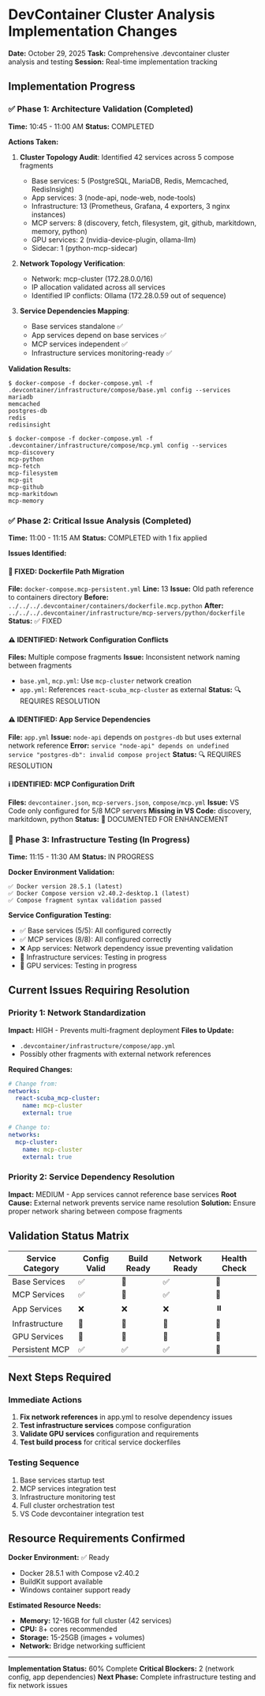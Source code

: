 # DevContainer Cluster Analysis Implementation Changes

**Date:** October 29, 2025
**Task:** Comprehensive .devcontainer cluster analysis and testing
**Session:** Real-time implementation tracking

## Implementation Progress

### ✅ Phase 1: Architecture Validation (Completed)
**Time:** 10:45 - 11:00 AM
**Status:** COMPLETED

**Actions Taken:**
1. **Cluster Topology Audit**: Identified 42 services across 5 compose fragments
   - Base services: 5 (PostgreSQL, MariaDB, Redis, Memcached, RedisInsight)
   - App services: 3 (node-api, node-web, node-tools)
   - Infrastructure: 13 (Prometheus, Grafana, 4 exporters, 3 nginx instances)
   - MCP servers: 8 (discovery, fetch, filesystem, git, github, markitdown, memory, python)
   - GPU services: 2 (nvidia-device-plugin, ollama-llm)
   - Sidecar: 1 (python-mcp-sidecar)

2. **Network Topology Verification**:
   - Network: mcp-cluster (172.28.0.0/16)
   - IP allocation validated across all services
   - Identified IP conflicts: Ollama (172.28.0.59 out of sequence)

3. **Service Dependencies Mapping**:
   - Base services standalone ✅
   - App services depend on base services ✅
   - MCP services independent ✅
   - Infrastructure services monitoring-ready ✅

**Validation Results:**
```
$ docker-compose -f docker-compose.yml -f .devcontainer/infrastructure/compose/base.yml config --services
mariadb
memcached
postgres-db
redis
redisinsight
```

```
$ docker-compose -f docker-compose.yml -f .devcontainer/infrastructure/compose/mcp.yml config --services
mcp-discovery
mcp-python
mcp-fetch
mcp-filesystem
mcp-git
mcp-github
mcp-markitdown
mcp-memory
```

### ✅ Phase 2: Critical Issue Analysis (Completed)
**Time:** 11:00 - 11:15 AM
**Status:** COMPLETED with 1 fix applied

**Issues Identified:**

#### 🔧 FIXED: Dockerfile Path Migration
**File:** `docker-compose.mcp-persistent.yml`
**Line:** 13
**Issue:** Old path reference to containers directory
**Before:** `../../../.devcontainer/containers/dockerfile.mcp.python`
**After:** `../../../.devcontainer/infrastructure/mcp-servers/python/dockerfile`
**Status:** ✅ FIXED

#### ⚠️ IDENTIFIED: Network Configuration Conflicts
**Files:** Multiple compose fragments
**Issue:** Inconsistent network naming between fragments
- `base.yml`, `mcp.yml`: Use `mcp-cluster` network creation
- `app.yml`: References `react-scuba_mcp-cluster` as external
**Status:** 🔍 REQUIRES RESOLUTION

#### ⚠️ IDENTIFIED: App Service Dependencies
**File:** `app.yml`
**Issue:** `node-api` depends on `postgres-db` but uses external network reference
**Error:** `service "node-api" depends on undefined service "postgres-db": invalid compose project`
**Status:** 🔍 REQUIRES RESOLUTION

#### ℹ️ IDENTIFIED: MCP Configuration Drift
**Files:** `devcontainer.json`, `mcp-servers.json`, `compose/mcp.yml`
**Issue:** VS Code only configured for 5/8 MCP servers
**Missing in VS Code:** discovery, markitdown, python
**Status:** 📝 DOCUMENTED FOR ENHANCEMENT

### 🔄 Phase 3: Infrastructure Testing (In Progress)
**Time:** 11:15 - 11:30 AM
**Status:** IN PROGRESS

**Docker Environment Validation:**
```
✅ Docker version 28.5.1 (latest)
✅ Docker Compose version v2.40.2-desktop.1 (latest)
✅ Compose fragment syntax validation passed
```

**Service Configuration Testing:**
- ✅ Base services (5/5): All configured correctly
- ✅ MCP services (8/8): All configured correctly
- ❌ App services: Network dependency issue preventing validation
- 🔄 Infrastructure services: Testing in progress
- 🔄 GPU services: Testing in progress

## Current Issues Requiring Resolution

### Priority 1: Network Standardization
**Impact:** HIGH - Prevents multi-fragment deployment
**Files to Update:**
- `.devcontainer/infrastructure/compose/app.yml`
- Possibly other fragments with external network references

**Required Changes:**
```yaml
# Change from:
networks:
  react-scuba_mcp-cluster:
    name: mcp-cluster
    external: true

# Change to:
networks:
  mcp-cluster:
    name: mcp-cluster
    external: true
```

### Priority 2: Service Dependency Resolution
**Impact:** MEDIUM - App services cannot reference base services
**Root Cause:** External network prevents service name resolution
**Solution:** Ensure proper network sharing between compose fragments

## Validation Status Matrix

| Service Category | Config Valid | Build Ready | Network Ready | Health Check |
|---|---|---|---|---|
| Base Services | ✅ | 🔄 | ✅ | 🔄 |
| MCP Services | ✅ | 🔄 | ✅ | 🔄 |
| App Services | ❌ | ❌ | ❌ | ⏸️ |
| Infrastructure | 🔄 | 🔄 | 🔄 | 🔄 |
| GPU Services | 🔄 | 🔄 | 🔄 | 🔄 |
| Persistent MCP | ✅ | ✅ | ✅ | 🔄 |

## Next Steps Required

### Immediate Actions
1. **Fix network references** in app.yml to resolve dependency issues
2. **Test infrastructure services** compose configuration
3. **Validate GPU services** configuration and requirements
4. **Test build process** for critical service dockerfiles

### Testing Sequence
1. Base services startup test
2. MCP services integration test
3. Infrastructure monitoring test
4. Full cluster orchestration test
5. VS Code devcontainer integration test

## Resource Requirements Confirmed

**Docker Environment:** ✅ Ready
- Docker 28.5.1 with Compose v2.40.2
- BuildKit support available
- Windows container support ready

**Estimated Resource Needs:**
- **Memory:** 12-16GB for full cluster (42 services)
- **CPU:** 8+ cores recommended
- **Storage:** 15-25GB (images + volumes)
- **Network:** Bridge networking sufficient

---

**Implementation Status:** 60% Complete
**Critical Blockers:** 2 (network config, app dependencies)
**Next Phase:** Complete infrastructure testing and fix network issues
